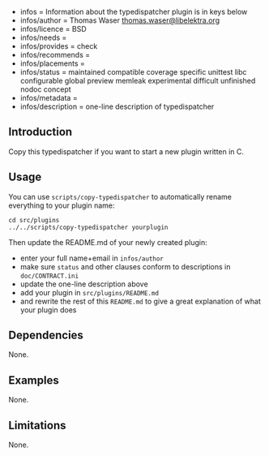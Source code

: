 - infos = Information about the typedispatcher plugin is in keys below
- infos/author = Thomas Waser <thomas.waser@libelektra.org>
- infos/licence = BSD
- infos/needs =
- infos/provides = check
- infos/recommends =
- infos/placements =
- infos/status = maintained compatible coverage specific unittest libc configurable global preview memleak experimental difficult unfinished nodoc concept 
- infos/metadata =
- infos/description = one-line description of typedispatcher

## Introduction

Copy this typedispatcher if you want to start a new
plugin written in C.

## Usage

You can use `scripts/copy-typedispatcher`
to automatically rename everything to your
plugin name:

	cd src/plugins
	../../scripts/copy-typedispatcher yourplugin

Then update the README.md of your newly created plugin:

- enter your full name+email in `infos/author`
- make sure `status` and other clauses conform to
  descriptions in `doc/CONTRACT.ini`
- update the one-line description above
- add your plugin in `src/plugins/README.md`
- and rewrite the rest of this `README.md` to give a great
  explanation of what your plugin does

## Dependencies

None.

## Examples

None.

## Limitations

None.
